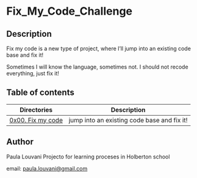 # Fix_My_Code_Challenge

## Description
Fix my code is a new type of project, where I’ll jump into an existing code base and fix it!

Sometimes I will know the language, sometimes not.
I should not recode everything, just fix it!

## Table of contents
Directories | Description
----------- | -----------
[0x00. Fix my code](.0x00-challenge) | jump into an existing code base and fix it!

## Author
Paula Louvani
Projecto for learning proceses in Holberton school

email: paula.louvani@gmail.com




